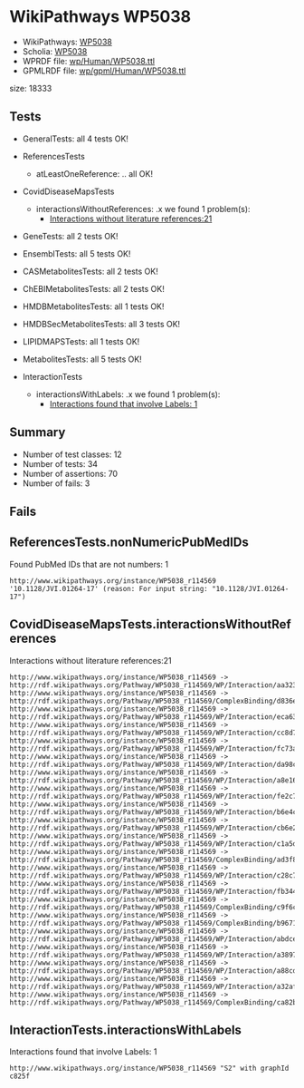 # WikiPathways WP5038

* WikiPathways: [WP5038](https://identifiers.org/wikipathways:WP5038)
* Scholia: [WP5038](https://scholia.toolforge.org/wikipathways/WP5038)
* WPRDF file: [wp/Human/WP5038.ttl](../wp/Human/WP5038.ttl)
* GPMLRDF file: [wp/gpml/Human/WP5038.ttl](../wp/gpml/Human/WP5038.ttl)

size: 18333
## Tests

* GeneralTests: all 4 tests OK!

* ReferencesTests
    * atLeastOneReference: .. all OK!

* CovidDiseaseMapsTests
    * interactionsWithoutReferences: .x we found 1 problem(s):
        * [Interactions without literature references:21](#2e295b5d)

* GeneTests: all 2 tests OK!

* EnsemblTests: all 5 tests OK!

* CASMetabolitesTests: all 2 tests OK!

* ChEBIMetabolitesTests: all 2 tests OK!

* HMDBMetabolitesTests: all 1 tests OK!

* HMDBSecMetabolitesTests: all 3 tests OK!

* LIPIDMAPSTests: all 1 tests OK!

* MetabolitesTests: all 5 tests OK!

* InteractionTests
    * interactionsWithLabels: .x we found 1 problem(s):
        * [Interactions found that involve Labels: 1](#630d2678)


## Summary

* Number of test classes: 12
* Number of tests: 34
* Number of assertions: 70
* Number of fails: 3

## Fails

<a name="762af868" />

## ReferencesTests.nonNumericPubMedIDs

Found PubMed IDs that are not numbers: 1
```
http://www.wikipathways.org/instance/WP5038_r114569 '10.1128/JVI.01264-17' (reason: For input string: "10.1128/JVI.01264-17")

```
<a name="2e295b5d" />

## CovidDiseaseMapsTests.interactionsWithoutReferences

Interactions without literature references:21
```
http://www.wikipathways.org/instance/WP5038_r114569 -> http://rdf.wikipathways.org/Pathway/WP5038_r114569/WP/Interaction/aa323
http://www.wikipathways.org/instance/WP5038_r114569 -> http://rdf.wikipathways.org/Pathway/WP5038_r114569/ComplexBinding/d836e
http://www.wikipathways.org/instance/WP5038_r114569 -> http://rdf.wikipathways.org/Pathway/WP5038_r114569/WP/Interaction/eca63
http://www.wikipathways.org/instance/WP5038_r114569 -> http://rdf.wikipathways.org/Pathway/WP5038_r114569/WP/Interaction/cc8d7
http://www.wikipathways.org/instance/WP5038_r114569 -> http://rdf.wikipathways.org/Pathway/WP5038_r114569/WP/Interaction/fc73a
http://www.wikipathways.org/instance/WP5038_r114569 -> http://rdf.wikipathways.org/Pathway/WP5038_r114569/WP/Interaction/da98c
http://www.wikipathways.org/instance/WP5038_r114569 -> http://rdf.wikipathways.org/Pathway/WP5038_r114569/WP/Interaction/a8e16
http://www.wikipathways.org/instance/WP5038_r114569 -> http://rdf.wikipathways.org/Pathway/WP5038_r114569/WP/Interaction/fe2c7
http://www.wikipathways.org/instance/WP5038_r114569 -> http://rdf.wikipathways.org/Pathway/WP5038_r114569/WP/Interaction/b6e4c
http://www.wikipathways.org/instance/WP5038_r114569 -> http://rdf.wikipathways.org/Pathway/WP5038_r114569/WP/Interaction/cb6e2
http://www.wikipathways.org/instance/WP5038_r114569 -> http://rdf.wikipathways.org/Pathway/WP5038_r114569/WP/Interaction/c1a5d
http://www.wikipathways.org/instance/WP5038_r114569 -> http://rdf.wikipathways.org/Pathway/WP5038_r114569/ComplexBinding/ad3f8
http://www.wikipathways.org/instance/WP5038_r114569 -> http://rdf.wikipathways.org/Pathway/WP5038_r114569/WP/Interaction/c28c7
http://www.wikipathways.org/instance/WP5038_r114569 -> http://rdf.wikipathways.org/Pathway/WP5038_r114569/WP/Interaction/fb344
http://www.wikipathways.org/instance/WP5038_r114569 -> http://rdf.wikipathways.org/Pathway/WP5038_r114569/ComplexBinding/c9f6c
http://www.wikipathways.org/instance/WP5038_r114569 -> http://rdf.wikipathways.org/Pathway/WP5038_r114569/ComplexBinding/b9671
http://www.wikipathways.org/instance/WP5038_r114569 -> http://rdf.wikipathways.org/Pathway/WP5038_r114569/WP/Interaction/abdce
http://www.wikipathways.org/instance/WP5038_r114569 -> http://rdf.wikipathways.org/Pathway/WP5038_r114569/WP/Interaction/a3897
http://www.wikipathways.org/instance/WP5038_r114569 -> http://rdf.wikipathways.org/Pathway/WP5038_r114569/WP/Interaction/a88cd
http://www.wikipathways.org/instance/WP5038_r114569 -> http://rdf.wikipathways.org/Pathway/WP5038_r114569/WP/Interaction/a32af
http://www.wikipathways.org/instance/WP5038_r114569 -> http://rdf.wikipathways.org/Pathway/WP5038_r114569/ComplexBinding/ca82b

```
<a name="630d2678" />

## InteractionTests.interactionsWithLabels

Interactions found that involve Labels: 1
```
http://www.wikipathways.org/instance/WP5038_r114569 "S2" with graphId c825f

```
